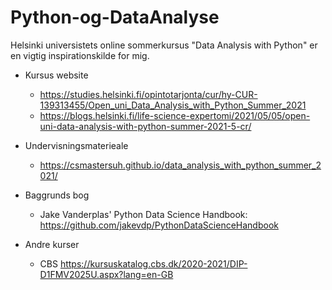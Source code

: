 # Python-og-DataAnalyse

Helsinki universistets online sommerkursus "Data Analysis with Python" er en vigtig inspirationskilde for mig.

* Kursus website
  * <https://studies.helsinki.fi/opintotarjonta/cur/hy-CUR-139313455/Open_uni_Data_Analysis_with_Python_Summer_2021>
  * <https://blogs.helsinki.fi/life-science-expertomi/2021/05/05/open-uni-data-analysis-with-python-summer-2021-5-cr/>
* Undervisningsmaterieale
  * <https://csmastersuh.github.io/data_analysis_with_python_summer_2021/>
* Baggrunds bog
  * Jake Vanderplas' Python Data Science Handbook: <https://github.com/jakevdp/PythonDataScienceHandbook>

* Andre kurser
  * CBS <https://kursuskatalog.cbs.dk/2020-2021/DIP-D1FMV2025U.aspx?lang=en-GB>